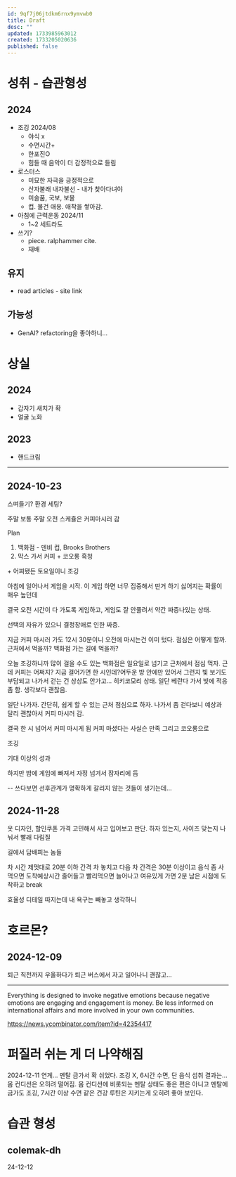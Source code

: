 ```yaml
---
id: 9qf7j06jtdkm6rnx9ymvwb0
title: Draft
desc: ""
updated: 1733985963012
created: 1733205020636
published: false
---
```


# 성취 - 습관형성

## 2024

- 조깅 2024/08
  - 야식 x
  - 수면시간+
  - 한포진O
  - 힘들 때 음악이 더 감정적으로 들림
- 로스터스
  - 미묘한 자극을 긍정적으로
  - 산자불래 내자불선 - 내가 찾아다녀야
  - 미술품, 국보, 보물
  - 컵. 물건 애용. 애착을 쌓아감.
- 아침에 근력운동 2024/11
  - 1~2 세트라도
- 쓰기?
  - piece. ralphammer cite.
  - 재배

## 유지

- read articles - site link

## 가능성

- GenAI? refactoring을 좋아하니...

# 상실

## 2024

- 갑자기 새치가 확
- 얼굴 노화

## 2023

- 핸드크림

---

## 2024-10-23

스며들기? 환경 세팅?

주말
보통 주말 오전 스케쥴은 커피마시러 감

Plan

1.  백화점 - 덴비 컵, Brooks Brothers
2.  막스 가서 커피 + 코오롱 흑청

\+ 어찌됐든 토요일이니 조깅

아침에 일어나서 게임을 시작. 이 게임 하면 너무 집중해서 딴거 하기 싫어지는 확률이 매우 높던데

결국 오전 시간이 다 가도록 게임하고, 게임도 잘 안풀려서 약간 짜증나있는 상태.

선택의 자유가 있으니 결정장애로 인한 짜증.

지금 커피 마시러 가도 12시 30분이니 오전에 마시는건 이미 텄다.
점심은 어떻게 할까. 근처에서 먹을까? 백화점 가는 길에 먹을까?

오늘 조깅하니까 많이 걸을 수도 있는 백화점은 일요일로 넘기고 근처에서 점심 먹자. 근데 커피는 어쩌지? 지금 걸어가면 한 시인데?어두운 방 안에만 있어서 그런지 빛 보기도 부담되고 나가서 걷는 건 상상도 안가고... 히키코모리 상태.
일단 베란다 가서 빛에 적응 좀 함. 생각보다 괜찮음.

일단 나가자. 간단히, 쉽게 할 수 있는 근처 점심으로 하자.
나가서 좀 걷다보니 예상과 달리 괜찮아서 커피 마시러 감.

결국 한 시 넘어서 커피 마시게 됨
커피 마셨다는 사실슨 만족
그리고 코오롱으로

조깅

기대 이상의 성과

하지만 밤에 게임에 빠져서 자정 넘겨서 잠자리에 듬

--
쓰다보면 선후관계가 명확하게 갈리지 않는 것들이 생기는데...

## 2024-11-28

옷 디자인, 할인쿠폰 가격 고민해서 사고
입어보고 판단. 하자 있는지, 사이즈 맞는지
나눠서 빨래
다림질

길에서 담배피는 놈들

차 시간 제멋대로
20분 이하 간격 차 놓치고
다음 차 간격은 30분 이상이고
음식 좀 사먹으면 도착예상시간 줄어들고
빨리먹으면 늘어나고
여유있게 가면 2분 남은 시점에 도착하고
break

효율성 디테일 따지는데 내 욕구는 빼놓고 생각하니

# 호르몬?

## 2024-12-09

퇴근 직전까지 우울하다가 퇴근 버스에서 자고 일어나니 괜찮고...

---

Everything is designed to invoke negative emotions because negative emotions are engaging and engagement is money. Be less informed on international affairs and more involved in your own communities.

https://news.ycombinator.com/item?id=42354417

# 퍼질러 쉬는 게 더 나약해짐

2024-12-11 연계...
멘탈 금가서 확 쉬었다. 조깅 X, 6시간 수면, 단 음식 섭취
결과는... 몸 컨디션은 오히려 떨어짐.
몸 컨디션에 비롯되는 멘탈 상태도 좋은 편은 아니고
멘탈에 금가도 조깅, 7시간 이상 수면 같은 건강 루틴은 지키는게 오히려 좋아 보인다.

# 습관 형성

## colemak-dh

24-12-12
